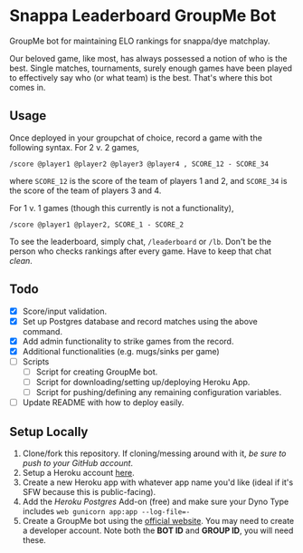 # Snappa Leaderboard GroupMe Bot
GroupMe bot for maintaining ELO rankings for snappa/dye matchplay.

Our beloved game, like most, has always possessed a notion of who is the best.
Single matches, tournaments, surely enough games have been played to effectively say
who (or what team) is the best. That's where this bot comes in.

## Usage
Once deployed in your groupchat of choice, record a game with the following syntax.
For 2 v. 2 games,

`/score @player1 @player2 @player3 @player4 , SCORE_12 - SCORE_34`

where `SCORE_12` is the score of the team of players 1 and 2, and `SCORE_34`
is the score of the team of players 3 and 4.

For 1 v. 1 games (though this currently is not a functionality),

`/score @player1 @player2, SCORE_1 - SCORE_2`

To see the leaderboard, simply chat, `/leaderboard` or `/lb`. Don't be the
person who checks rankings after every game. Have to keep that chat *_clean_*.

## Todo
- [x] Score/input validation.
- [x] Set up Postgres database and record matches using the above command.
- [x] Add admin functionality to strike games from the record.
- [x] Additional functionalities (e.g. mugs/sinks per game)
- [ ] Scripts
  - [ ] Script for creating GroupMe bot.
  - [ ] Script for downloading/setting up/deploying Heroku App.
  - [ ] Script for pushing/defining any remaining configuration variables.
- [ ] Update README with how to deploy easily.

## Setup Locally
1. Clone/fork this repository. If cloning/messing around with it, *be sure to push to your GitHub account*.
2. Setup a Heroku account [here](https://signup.heroku.com/login).
3. Create a new Heroku app with whatever app name you'd like (ideal if it's SFW because this is public-facing).
4. Add the *Heroku Postgres* Add-on (free) and make sure your Dyno Type includes `web gunicorn app:app --log-file=-`
5. Create a GroupMe bot using the [official website](https://dev.groupme.com/). You may need to create a developer account. Note both the **BOT ID** and **GROUP ID**, you will need these.
